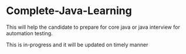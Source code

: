 # Complete-Java-Learning

This will help the candidate to prepare for core java or java interview for automation testing.

This is in-progress and it will be updated on timely manner
